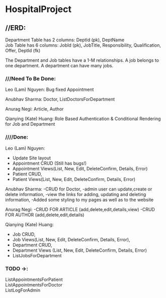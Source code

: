 # HospitalProject

## //ERD:
Department Table has 2 columns: DeptId (pk), DeptName\
Job Table has 6 columns: JobId (pk), JobTitle, Responsibility, Qualification, Offer, DeptId (fk)

The Department and Job tables have a 1-M relationships. A job belongs to one department. A department can have many jobs.

### ///Need To Be Done:

Leo (Lam) Nguyen: Bug fixed Appointment

Anubhav Sharma: Doctor, ListDoctorsForDepartment

Anurag Negi: Article, Author

Qianying (Kate) Huang: Role Based Authentication & Conditional Rendering for Job and Department 


### ////Done:
Leo (Lam) Nguyen:
- Update Site layout
- Appointment CRUD (Still has bugs!)
- Appointment Views(List, New, Edit, DeleteConfirm, Details, Error)
- Patient CRUD,
- Patient Views(List, New, Edit, DeleteConfirm, Details, Error)

Anubhav Sharma:
-CRUD for Doctor,
-admin user can update,create or delete information,
-view the links for adding, updating and deleting information,
-Added some styling to my pages as well as to the website

Anurag Negi:
-CRUD FOR ARTICLE (add,delete,edit,details,view)
-CRUD FOR AUTHOR (add,delete,edit,details)


Qianying (Kate) Huang: 
- Job CRUD, 
- Job Views(List, New, Edit, DeleteConfirm, Details, Error),
- Department CRUD,
- Department Views (List, New, Edit, DeleteConfirm, Details, Error)
- ListJobsForDepartment

### TODO ->:
ListAppointmentsForPatient\
ListAppointmentsForDoctor\
ListLogForAdmin




